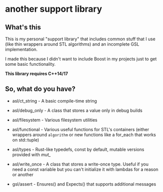 # another support library

## What's this

This is my personal "support library" that includes common stuff that I use
(like thin wrappers around STL algorithms) and an incomplete GSL implementation.

I made this because I didn't want to include Boost in my projects just to get
some basic functionality.

**This library requires C++14/17**

## So, what do you have?

 * asl/ct_string - A basic compile-time string

 * asl/debug_only - A class that stores a value only in debug builds

 * asl/filesystem - Various filesystem utilities

 * asl/functional - Various useful functions for STL's containers (either
   wrappers around `algorithm` or new functions like a for_each that works on
   std::tuple)

 * asl/types - Rust-like typedefs, const by default, mutable versions provided
   with *mut_*

 * asl/write_once - A class that stores a write-once type. Useful if you need a
   const variable but you can't initialize it with lambdas for a reason or
   another

 * gsl/assert - Ensures() and Expects() that supports additional messages
